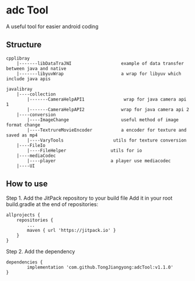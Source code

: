 adc Tool
=======
A useful tool for easier android coding

Structure
----------------

	cpplibray
	    |-------libDataTraJNI                   example of data transfer between java and native       
	    |-------libyuvWrap                      a wrap for libyuv which include java apis   

	javalibray
	    |----collection
			|-------CameraHelpAPI1               wrap for java camera api 1
			|-------CameraHelpAPI2              wrap for java camera api 2
	    |----conversion
			|----ImageChange                    useful method of image format change 
			|----TextrureMovieEncoder           a encoder for texture and saved as mp4
			|----VaryTools                   utils for texture conversion
	    |----FileIo
			|----FileHelper	                utils for io
	    |----mediaCodec
			|----player                     a player use mediacodec  
	    |----UI	
    
How to use
----------------
Step 1. Add the JitPack repository to your build file
Add it in your root build.gradle at the end of repositories:

	allprojects {
		repositories {
			...
			maven { url 'https://jitpack.io' }
		}
	}
Step 2. Add the dependency

	dependencies {
	        implementation 'com.github.TongJiangyong:adcTool:v1.1.0'
	}
